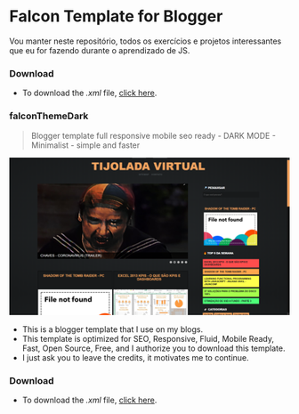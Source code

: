 # Falcon Template for Blogger
Vou manter neste repositório, todos os exercícios e projetos interessantes que eu for fazendo durante o aprendizado de JS.
### Download
* To download the _.xml_ file, [click here](https://github.com/gsfalcon/falconThemeDark/archive/master.zip).
### falconThemeDark
> Blogger template full responsive mobile seo ready - DARK MODE - Minimalist - simple and faster

![screenshot - Falcon Theme Dark Blogger](https://raw.githubusercontent.com/gsfalcon/falconThemeDark/master/screenshot.png)
* This is a blogger template that I use on my blogs.
* This template is optimized for SEO, Responsive, Fluid, Mobile Ready, Fast, Open Source, Free, and I authorize you to download this template.
* I just ask you to leave the credits, it motivates me to continue.
### Download
* To download the _.xml_ file, [click here](https://github.com/gsfalcon/falconThemeDark/archive/master.zip).
